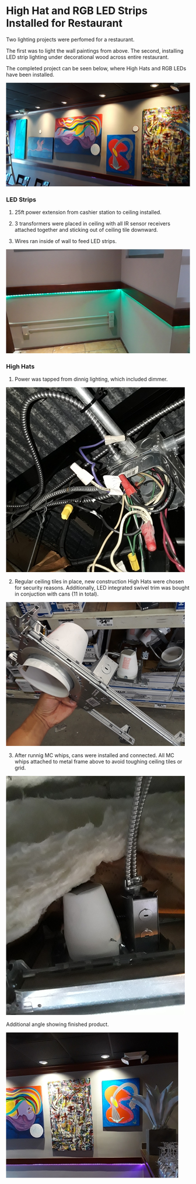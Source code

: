 # High Hat and RGB LED Strips Installed for Restaurant

Two lighting projects were perfomed for a restaurant.

The first was to light the wall paintings from above.
The second, installing LED strip lighting under decorational wood across entire restaurant.

The completed project can be seen below, where High Hats and RGB LEDs have been installed.

![alt text](https://github.com/Grecopintoanguita/Work-Projects/blob/master/images/LightingFinal.jpg "Final Product")

### LED Strips 
1. 25ft power extension from cashier station to ceiling installed.

2. 3 transformers were placed in ceiling with all IR sensor receivers attached together and sticking out of ceiling tile downward.

3. Wires ran inside of wall to feed LED strips.

![alt text](https://github.com/Grecopintoanguita/Work-Projects/blob/master/images/LightingStrip.jpg "RGB LEDs")

### High Hats 

1. Power was tapped from dinnig lighting, which included dimmer. 

![alt text](https://github.com/Grecopintoanguita/Work-Projects/blob/master/images/LightingPower.jpg "Power Found")

2. Regular ceiling tiles in place, new construction High Hats were chosen for security reasons. 
Additionally, LED integrated swivel trim was bought in conjuction with cans (11 in total). 

![alt text](https://github.com/Grecopintoanguita/Work-Projects/blob/master/images/LightingHighHat.jpg "High Hats")

3. After runnig MC whips, cans were installed and connected. All MC whips attached to metal frame above to avoid toughing ceiling tiles or grid.

![alt text](https://github.com/Grecopintoanguita/Work-Projects/blob/master/images/LightingHighHatInstallation.jpg "Cans installed")

Additional angle showing finished product.

![alt text](https://github.com/Grecopintoanguita/Work-Projects/blob/master/images/Lighting.jpg "Close up of final project")
